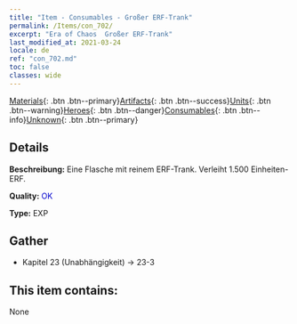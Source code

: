 ```yaml
---
title: "Item - Consumables - Großer ERF-Trank"
permalink: /Items/con_702/
excerpt: "Era of Chaos  Großer ERF-Trank"
last_modified_at: 2021-03-24
locale: de
ref: "con_702.md"
toc: false
classes: wide
---
```

 [Materials](/de/Items/){: .btn .btn--primary}[Artifacts](/de/Items/Artifacts/){: .btn .btn--success}[Units](/de/Items/Units/){: .btn .btn--warning}[Heroes](/de/Items/Heroes/){: .btn .btn--danger}[Consumables](/de/Items/Consumables/){: .btn .btn--info}[Unknown](/de/Items/Unknown/){: .btn .btn--primary}

## Details
 **Beschreibung:** Eine Flasche mit reinem ERF-Trank. Verleiht 1.500 Einheiten-ERF.

 **Quality:** <span style="color: #0000CD">OK</span>

 **Type:** EXP

## Gather

*    Kapitel 23 (Unabhängigkeit) -> 23-3 

## This item contains:

  None

